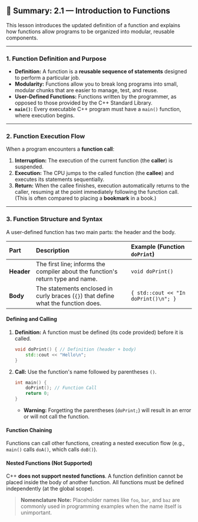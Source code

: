 ## 📄 Summary: 2.1 — Introduction to Functions

This lesson introduces the updated definition of a function and explains how functions allow programs to be organized into modular, reusable components.

-----

### 1\. Function Definition and Purpose

  * **Definition:** A function is a **reusable sequence of statements** designed to perform a particular job.
  * **Modularity:** Functions allow you to break long programs into small, modular chunks that are easier to manage, test, and reuse.
  * **User-Defined Functions:** Functions written by the programmer, as opposed to those provided by the C++ Standard Library.
  * **`main()`:** Every executable C++ program must have a `main()` function, where execution begins.

-----

### 2\. Function Execution Flow

When a program encounters a **function call**:

1.  **Interruption:** The execution of the current function (the **caller**) is suspended.
2.  **Execution:** The CPU jumps to the called function (the **callee**) and executes its statements sequentially.
3.  **Return:** When the callee finishes, execution automatically returns to the caller, resuming at the point immediately following the function call. (This is often compared to placing a **bookmark** in a book.)

-----

### 3\. Function Structure and Syntax

A user-defined function has two main parts: the header and the body.

| Part | Description | Example (Function `doPrint`) |
| :--- | :--- | :--- |
| **Header** | The first line; informs the compiler about the function's return type and name. | `void doPrint()` |
| **Body** | The statements enclosed in curly braces (`{}`) that define what the function does. | `{ std::cout << "In doPrint()\n"; }` |

#### Defining and Calling

1.  **Definition:** A function must be defined (its code provided) before it is called.
    ```cpp
    void doPrint() { // Definition (header + body)
        std::cout << "Hello\n";
    }
    ```
2.  **Call:** Use the function's name followed by parentheses `()`.
    ```cpp
    int main() {
        doPrint(); // Function Call
        return 0;
    }
    ```
      * **Warning:** Forgetting the parentheses (`doPrint;`) will result in an error or will not call the function.

#### Function Chaining

Functions can call other functions, creating a nested execution flow (e.g., `main()` calls `doA()`, which calls `doB()`).

#### Nested Functions (Not Supported)

C++ **does not support nested functions**. A function definition cannot be placed inside the body of another function. All functions must be defined independently (at the global scope).

> **Nomenclature Note:** Placeholder names like `foo`, `bar`, and `baz` are commonly used in programming examples when the name itself is unimportant.